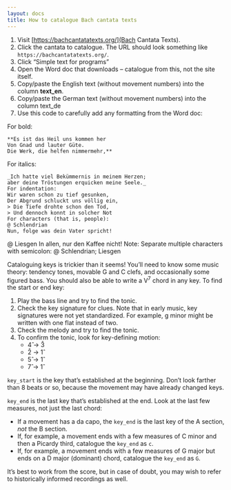 ```yaml
---
layout: docs 
title: How to catalogue Bach cantata texts
---
```


1. Visit [https://bachcantatatexts.org/](Bach Cantata Texts).
2. Click the cantata to catalogue. The URL should look something like `https://bachcantatatexts.org/`.
3. Click “Simple text for programs”
4. Open the Word doc that downloads – catalogue from this, not the site itself.
5. Copy/paste the English text (without movement numbers) into the column **text_en**.
6. Copy/paste the German text (without movement numbers) into the column text_de
7. Use this code to carefully add any formatting from the Word doc:

For bold:
```
**Es ist das Heil uns kommen her
Von Gnad und lauter Güte.
Die Werk, die helfen nimmermehr,**
```

For italics:
```
_Ich hatte viel Bekümmernis in meinem Herzen;
aber deine Tröstungen erquicken meine Seele._
For indentation:
Wir waren schon zu tief gesunken,
Der Abgrund schluckt uns völlig ein,
> Die Tiefe drohte schon den Tod,
> Und dennoch konnt in solcher Not
For characters (that is, people):
@ Schlendrian
Nun, folge was dein Vater spricht!
```

@ Liesgen
In allen, nur den Kaffee nicht!
Note: Separate multiple characters with semicolon: @ Schlendrian; Liesgen

Cataloguing keys is trickier than it seems! You’ll need to know some music theory: tendency tones, movable G and C clefs, and occasionally some figured bass. You should also be able to write a V<sup>7</sup> chord in any key. To find the start or end key:

<ol class="list">
  <li>Play the bass line and try to find the tonic.</li>
  <li>Check the key signature for clues. Note that in early music, key signatures were not yet standardized. For example, g minor might be written with one flat instead of two.</li>
  <li>Check the melody and try to find the tonic.</li>
  <li>
    To confirm the tonic, look for key-defining motion:
    <ul>
      <li>4̂ → 3̂</li>
      <li>2̂ → 1̂</li>
      <li>5̂ → 1̂</li>
      <li>7̂ → 1̂</li>
    </ul>
  </li>
</ol>

<code>key_start</code> is the key that’s established at the beginning. Don’t look farther than 8 beats or so, because the movement may have already changed keys.

<code>key_end</code> is the last key that’s established at the end. Look at the last few measures, not just the last chord:

<ul class="list">
  <li>If a movement has a da capo, the <code>key_end</code> is the last key of the A section, <em>not</em> the B section.</li>
  <li>If, for example, a movement ends with a few measures of C minor and then a Picardy third, catalogue the <code>key_end</code> as <code>c</code>.</li>
  <li>If, for example, a movement ends with a few measures of G major but ends on a D major (dominant) chord, catalogue the <code>key_end</code> as <code>G</code>.</li>
</ul>

It’s best to work from the score, but in case of doubt, you may wish to refer to historically informed recordings as well.